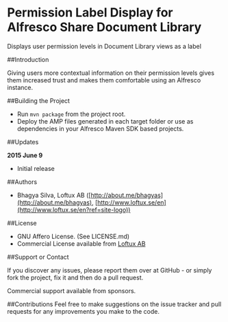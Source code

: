 # Permission Label Display for Alfresco Share Document Library

Displays user permission levels in Document Library views as a label


##Introduction

Giving users more contextual information on their permission levels gives them increased trust and makes them comfortable using an Alfresco instance.


##Building the Project
- Run `mvn package` from the project root.
- Deploy the AMP files generated in each target folder or use as dependencies in your Alfresco Maven SDK based projects.


##Updates

**2015 June 9**  
- Initial release


##Authors

- Bhagya Silva, Loftux AB ([http://about.me/bhagyas](http://about.me/bhagyas), [http://www.loftux.se/en](http://www.loftux.se/en?ref=site-logo)) 

##License
- GNU Affero License. (See LICENSE.md)
- Commercial License available from [Loftux AB](http://www.loftux.com)

##Support or Contact

If you discover any issues, please report them over at GitHub - or simply fork the project, fix it and then do a pull request.

Commercial support available from sponsors.

##Contributions
Feel free to make suggestions on the issue tracker and pull requests for any improvements you make to the code.
